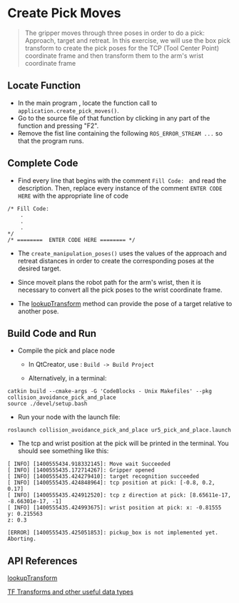 # Create Pick Moves
> The gripper moves through three poses in order to do a pick: Approach, target and retreat. In this exercise, we will use the box pick transform to create the pick poses for the TCP (Tool Center Point) coordinate frame and then transform them to the arm's wrist coordinate frame

## Locate Function

  * In the main program , locate the function call to `application.create_pick_moves()`.
  * Go to the source file of that function by clicking in any part of the function and pressing "F2".
  * Remove the fist line containing the following `ROS_ERROR_STREAM ...` so that the program runs.

## Complete Code

  * Find every line that begins with the comment `Fill Code: ` and read the description.  Then, replace every instance of the comment  `ENTER CODE HERE`
 with the appropriate line of code
 ```
/* Fill Code:
     .
     .
     .
*/
/* ========  ENTER CODE HERE ======== */
```

 * The `create_manipulation_poses()` uses the values of the approach and retreat distances in order to create the corresponding poses at the desired target.

 * Since moveit plans the robot path for the arm's wrist, then it is necessary to convert all the pick poses to the wrist coordinate frame.

 * The [lookupTransform](http://docs.ros.org/melodic/api/tf/html/c++/classtf_1_1Transformer.html#a14536fe915c0c702534409c15714aa2f) method can provide the pose of a target relative to another pose.

## Build Code and Run

  * Compile the pick and place node
      * In QtCreator, use : `Build -> Build Project`

      * Alternatively, in a terminal:
```
catkin build --cmake-args -G 'CodeBlocks - Unix Makefiles' --pkg collision_avoidance_pick_and_place
source ./devel/setup.bash
```

  * Run your node with the launch file:
```
roslaunch collision_avoidance_pick_and_place ur5_pick_and_place.launch
```
  * The tcp and wrist position at the pick will be printed in the terminal. You should see something like this:
```
[ INFO] [1400555434.918332145]: Move wait Succeeded
[ INFO] [1400555435.172714267]: Gripper opened
[ INFO] [1400555435.424279410]: target recognition succeeded
[ INFO] [1400555435.424848964]: tcp position at pick: [-0.8, 0.2, 0.17]
[ INFO] [1400555435.424912520]: tcp z direction at pick: [8.65611e-17, -8.66301e-17, -1]
[ INFO] [1400555435.424993675]: wrist position at pick: x: -0.81555
y: 0.215563
z: 0.3

[ERROR] [1400555435.425051853]: pickup_box is not implemented yet.  Aborting.
```



## API References

[lookupTransform](http://docs.ros.org/melodic/api/tf/html/c++/classtf_1_1Transformer.html#a14536fe915c0c702534409c15714aa2f)

[TF Transforms and other useful data types](http://wiki.ros.org/tf/Overview/Data%20Types)
